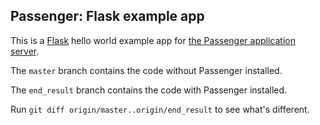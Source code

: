## Passenger: Flask example app

This is a [Flask](http://flask.pocoo.org/) hello world example app for [the Passenger application server](https://www.phusionpassenger.com/).

The `master` branch contains the code without Passenger installed.

The `end_result` branch contains the code with Passenger installed.

Run `git diff origin/master..origin/end_result` to see what's different.

